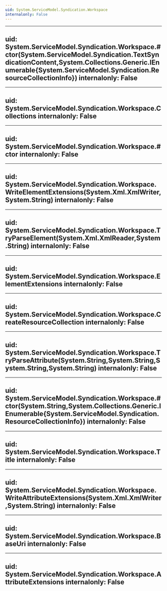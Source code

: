 ```yaml
---
uid: System.ServiceModel.Syndication.Workspace
internalonly: False
---
```


---
uid: System.ServiceModel.Syndication.Workspace.#ctor(System.ServiceModel.Syndication.TextSyndicationContent,System.Collections.Generic.IEnumerable{System.ServiceModel.Syndication.ResourceCollectionInfo})
internalonly: False
---

---
uid: System.ServiceModel.Syndication.Workspace.Collections
internalonly: False
---

---
uid: System.ServiceModel.Syndication.Workspace.#ctor
internalonly: False
---

---
uid: System.ServiceModel.Syndication.Workspace.WriteElementExtensions(System.Xml.XmlWriter,System.String)
internalonly: False
---

---
uid: System.ServiceModel.Syndication.Workspace.TryParseElement(System.Xml.XmlReader,System.String)
internalonly: False
---

---
uid: System.ServiceModel.Syndication.Workspace.ElementExtensions
internalonly: False
---

---
uid: System.ServiceModel.Syndication.Workspace.CreateResourceCollection
internalonly: False
---

---
uid: System.ServiceModel.Syndication.Workspace.TryParseAttribute(System.String,System.String,System.String,System.String)
internalonly: False
---

---
uid: System.ServiceModel.Syndication.Workspace.#ctor(System.String,System.Collections.Generic.IEnumerable{System.ServiceModel.Syndication.ResourceCollectionInfo})
internalonly: False
---

---
uid: System.ServiceModel.Syndication.Workspace.Title
internalonly: False
---

---
uid: System.ServiceModel.Syndication.Workspace.WriteAttributeExtensions(System.Xml.XmlWriter,System.String)
internalonly: False
---

---
uid: System.ServiceModel.Syndication.Workspace.BaseUri
internalonly: False
---

---
uid: System.ServiceModel.Syndication.Workspace.AttributeExtensions
internalonly: False
---
